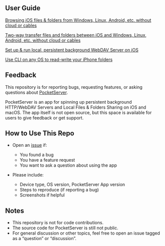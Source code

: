 ## User Guide
[Browsing iOS files & folders from Windows, Linux, Android, etc. without cloud or cables](https://b95.dev/blog/browsing-ios-files-and-folders-from-windows-linux-android-without-cloud-or-connected-cable)

[Two-way transfer files and folders between iOS and Windows, Linux, Android, etc. without cloud or cables](https://b95.dev/blog/two-way-transfer-files-folders-between-ios-windows-linux-android-no-cable-cloud)

[Set up & run local, persistent background WebDAV Server on iOS](https://b95.dev/blog/set-up-webdav-server-ios-iphone-ipad-pocketserver)

[Use CLI on any OS to read-write your iPhone folders](https://b95.dev/blog/cli-any-os-read-write-iphone-folders-without-cloud-cable/)

## Feedback

This repository is for reporting bugs, requesting features, or asking questions about [PocketServer](https://apps.apple.com/app/id6743850070).

PocketServer is an app for spinning up persistent background HTTP/WebDAV Servers and Local Files & Folders Sharing on iOS and macOS. The app itself is not open source, but this space is available for users to give feedback or get support.

## How to Use This Repo

- Open an [issue](https://github.com/ducbao414/pocketserver-feedback/issues/new) if:
  - You found a bug
  - You have a feature request
  - You want to ask a question about using the app

- Please include:
  - Device type, OS version, PocketServer App version
  - Steps to reproduce (if reporting a bug)
  - Screenshots if helpful

## Notes

- This repository is not for code contributions.
- The source code for PocketServer is still not public.
- For general discussion or other topics, feel free to open an issue tagged as a “question” or “discussion”.
